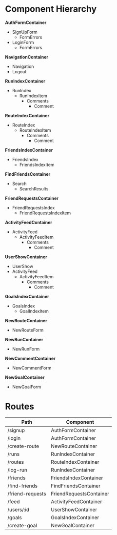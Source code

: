 # Component Hierarchy

**AuthFormContainer**
- SignUpForm
  - FormErrors
- LoginForm
  - FormErrors

**NavigationContainer**
- Navigation
- Logout

**RunIndexContainer**
- RunIndex
  - RunIndexItem
    - Comments
      - Comment

**RouteIndexContainer**
- RouteIndex
  - RouteIndexItem
    - Comments
      - Comment

**FriendsIndexContainer**
- FriendsIndex
  - FriendsIndexItem

**FindFriendsContainer**
- Search
  - SearchResults

**FriendRequestsContainer**
- FriendRequestsIndex
  - FriendRequestsIndexItem

**ActivityFeedContainer**
- ActivityFeed
  - ActivityFeedItem
    - Comments
      - Comment

**UserShowContainer**
- UserShow
- ActivityFeed
  - ActivityFeedItem
    - Comments
      - Comment

**GoalsIndexContainer**
- GoalsIndex
  - GoalIndexItem

**NewRouteContainer**
- NewRouteForm

**NewRunContainer**
- NewRunForm

**NewCommentContainer**
- NewCommentForm

**NewGoalContainer**
- NewGoalForm

# Routes
|Path |	Component |
| ------------- | ------------- |
| /signup | AuthFormContainer |
| /login | AuthFormContainer |
| /create-route | NewRouteContainer |
| /runs | RunIndexContainer |
| /routes | RouteIndexContainer |
| /log-run | RunIndexContainer |
| /friends | FriendsIndexContainer |
| /find-friends | FindFriendsContainer |
| /friend-requests | FriendRequestsContainer |
| /feed | ActivityFeedContainer |
| /users/:id | UserShowContainer |
| /goals | GoalsIndexContainer |
| /create-goal | NewGoalContainer |

